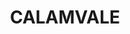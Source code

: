 ---
lastmod: '2025-04-06T06:05:21+00:00'
latitude: -27.633988
layout: suburb
longitude: 153.050793
postcode: '4116'
state: QLD
title: CALAMVALE
url: /qld/calamvale/
---